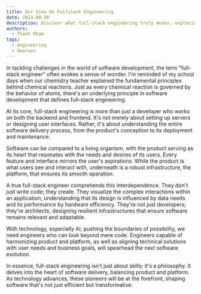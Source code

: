 ```yaml
---
title: Our View On Fullstack Engineering
date: 2023-08-30
description: Discover what full-stack engineering truly means, exploring how skilled developers blend frontend, backend, and infrastructure knowledge to create seamless, user-focused software solutions.
authors:
  - Thanh Pham
tags:
  - engineering
  - dwarves
---
```


In tackling challenges in the world of software development, the term "full-stack engineer" often evokes a sense of wonder. I'm reminded of my school days when our chemistry teacher explained the fundamental principles behind chemical reactions. Just as every chemical reaction is governed by the behavior of atoms, there's an underlying principle in software development that defines full-stack engineering.

At its core, full-stack engineering is more than just a developer who works on both the backend and frontend. It's not merely about setting up servers or designing user interfaces. Rather, it's about understanding the entire software delivery process, from the product's conception to its deployment and maintenance.

Software can be compared to a living organism, with the product serving as its heart that resonates with the needs and desires of its users. Every feature and interface mirrors the user's aspirations. While the product is what users see and interact with, underneath is a robust infrastructure, the platform, that ensures its smooth operation.

A true full-stack engineer comprehends this interdependence. They don't just write code; they create. They visualize the complex interactions within an application, understanding that its design is influenced by data needs and its performance by hardware efficiency. They're not just developers; they're architects, designing resilient infrastructures that ensure software remains relevant and adaptable.

With technology, especially AI, pushing the boundaries of possibility, we need engineers who can look beyond mere code. Engineers capable of harmonizing product and platform, as well as aligning technical solutions with user needs and business goals, will spearhead the next software evolution.

In essence, full-stack engineering isn't just about skills; it's a philosophy. It delves into the heart of software delivery, balancing product and platform. As technology advances, these pioneers will be at the forefront, shaping software that's not just efficient but transformative.
